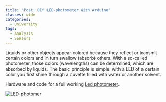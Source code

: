 ```yaml
---
title: "Post: DIY LED-photometer With Arduino"
classes: wide
categories:
  - University
tags:
  - Analysis
  - Sensors
---
```


Liquids or other objects appear colored because they reflect or transmit certain colors and in turn swallow (absorb) others. With a so-called photometer, those colors (wavelengths) can be determined, which are absorbed by liquids. The basic principle is simple: with a LED of a certain color you first shine through a cuvette filled with water or another solvent.

Hardware and code for a full working [Led photometer](https://www.instructables.com/id/DIY-LED-photometer-With-Arduino-for-Physics-or-Che/).

![LED-photomer](https://cdn.instructables.com/FHU/I575/JVE7OCAV/FHUI575JVE7OCAV.LARGE.jpg?auto=webp&frame=1&width=702&fit=bounds)

